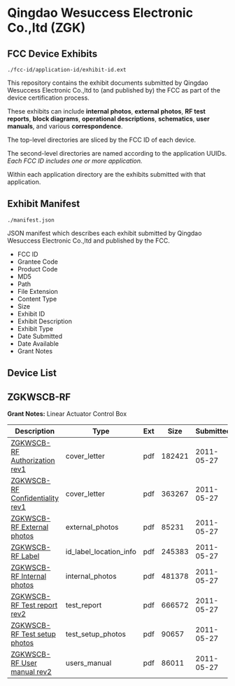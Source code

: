 # Qingdao Wesuccess Electronic Co.,ltd (ZGK)
## FCC Device Exhibits

```
./fcc-id/application-id/exhibit-id.ext
```

This repository contains the exhibit documents submitted by Qingdao Wesuccess Electronic Co.,ltd to (and published by) the FCC as part of the device certification process.

These exhibits can include **internal photos**, **external photos**, **RF test reports**, **block diagrams**, **operational descriptions**, **schematics**, **user manuals**, and various **correspondence**.

The top-level directories are sliced by the FCC ID of each device.

The second-level directories are named according to the application UUIDs. *Each FCC ID includes one or more application.*

Within each application directory are the exhibits submitted with that application. 

## Exhibit Manifest

```
./manifest.json
```

JSON manifest which describes each exhibit submitted by Qingdao Wesuccess Electronic Co.,ltd and published by the FCC.

- FCC ID
- Grantee Code
- Product Code
- MD5
- Path
- File Extension
- Content Type
- Size
- Exhibit ID
- Exhibit Description
- Exhibit Type
- Date Submitted
- Date Available
- Grant Notes

## Device List
## ZGKWSCB-RF
**Grant Notes:** Linear Actuator Control Box

| Description | Type | Ext | Size | Submitted | Available |
| ----------- | ---- | --- | ---- | --------- | --------- |
| [ZGKWSCB-RF Authorization rev1](ZGKWSCB-RF/80b70e0f20ae2eb23b024aa5bfb089a1/1473763.pdf) | cover_letter | pdf | 182421 | 2011-05-27 | 2011-05-29 |
| [ZGKWSCB-RF Confidentiality rev1](ZGKWSCB-RF/80b70e0f20ae2eb23b024aa5bfb089a1/1473764.pdf) | cover_letter | pdf | 363267 | 2011-05-27 | 2011-05-29 |
| [ZGKWSCB-RF External photos](ZGKWSCB-RF/80b70e0f20ae2eb23b024aa5bfb089a1/1473765.pdf) | external_photos | pdf | 85231 | 2011-05-27 | 2011-05-29 |
| [ZGKWSCB-RF Label](ZGKWSCB-RF/80b70e0f20ae2eb23b024aa5bfb089a1/1473766.pdf) | id_label_location_info | pdf | 245383 | 2011-05-27 | 2011-05-29 |
| [ZGKWSCB-RF Internal photos](ZGKWSCB-RF/80b70e0f20ae2eb23b024aa5bfb089a1/1473767.pdf) | internal_photos | pdf | 481378 | 2011-05-27 | 2011-05-29 |
| [ZGKWSCB-RF Test report rev2](ZGKWSCB-RF/80b70e0f20ae2eb23b024aa5bfb089a1/1473770.pdf) | test_report | pdf | 666572 | 2011-05-27 | 2011-05-29 |
| [ZGKWSCB-RF Test setup photos](ZGKWSCB-RF/80b70e0f20ae2eb23b024aa5bfb089a1/1473771.pdf) | test_setup_photos | pdf | 90657 | 2011-05-27 | 2011-05-29 |
| [ZGKWSCB-RF User manual rev2](ZGKWSCB-RF/80b70e0f20ae2eb23b024aa5bfb089a1/1473772.pdf) | users_manual | pdf | 86011 | 2011-05-27 | 2011-05-29 |

